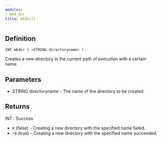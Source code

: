 ```yaml
---
modules:
- mod_dir
title: mkdir()
---
```


## Definition

    INT mkdir ( <STRING directoryname> )

Creates a new directory in the current path of execution with a certain name.

## Parameters

- STRING directoryname  - The name of the directory to be created.

## Returns

INT : Success

- `0` (false) - Creating a new directory with the specified name failed.
- `!0` (true)  - Creating a new directory with the specified name succeeded.
